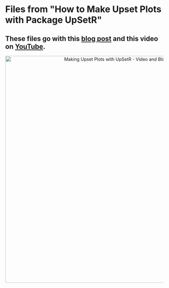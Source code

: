 # Files from "How to Make Upset Plots with Package UpSetR"

##  These files go with this [blog post](https://dethwench.com/making-upset-plots-in-r-with-upsetr/) and this video on [YouTube](https://youtu.be/6nN9RC6Exus).

<p align="center">
<a href="https://youtu.be/6nN9RC6Exus" target="_blank">
  <img width="720"  border="0" align="center"  src="https://dethwench.com/wp-content/uploads/2022/04/Comorbid-Upset-Plot_External-cover.jpg" alt="Making Upset Plots with UpSetR - Video and Blog Post">
</a>
  <p align="center">
